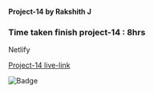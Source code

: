 **Project-14 by Rakshith J**

### Time taken finish project-14 : 8hrs

Netlify

[Project-14 live-link](https://live-class-project-14-rj.netlify.app/)

![Badge](https://img.shields.io/badge/Project--14-Live-brightgreen)
